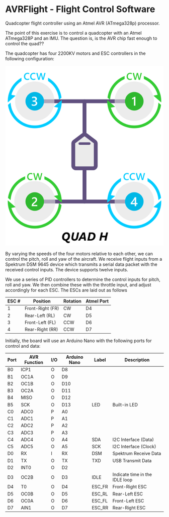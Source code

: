 # AVRFlight - Flight Control Software

Quadcopter flight controller using an Atmel AVR (ATmega328p) processor.

The point of this exercise is to control a quadcopter with an Atmel
ATmega328P and an IMU.
The question is, is the AVR chip fast enough to control the quad??

The quadcopter has four 2200KV motors and ESC controllers in the
following configuration:

![quadcopter top-view](/quad-motor.png "Quadcopter Top-down View")

By varying the speeds of the four motors relative to each other,
we can control the pitch, roll and yaw of the aircraft.
We receive flight inputs from a Spektrum DSM 9645 device which
transmits a serial data packet with the received control
inputs.
The device supports twelve inputs.

We use a series of PID controllers to determine the control
inputs for pitch, roll and yaw.
We then combine these with the throttle input, and adjust
accordingly for each ESC.
The ESCs are laid out as follows

| ESC #  | Position | Rotation | Atmel Port |
| --- | --- | --- | --- |
| 1 | Front-Right (FR) | CW | D4 |
| 2 | Rear-Left (RL) | CW | D5 |
| 3 | Front-Left (FL) | CCW | D6 |
| 4 | Rear-Right (RR) | CCW | D7 |

Initially, the board will use an Arduino Nano with the following
ports for control and data:

| Port | AVR Function | I/O | Arduino Nano | Label | Description |
| --- | --- | --- | --- | --- | --- |
| B0 | ICP1 | O | D8 | | |
| B1 | OC1A | O | D9 | | |
| B2 | OC1B | O | D10 | | |
| B3 | OC2A | O | D11 | | |
| B4 | MISO | O | D12 | | |
| B5 | SCK | O | D13 | LED | Built-in LED |
| C0 | ADC0 | P | A0 | | |
| C1 | ADC1 | P | A1 | | |
| C2 | ADC2 | P | A2 | | |
| C3 | ADC3 | P | A3 | | |
| C4 | ADC4 | O | A4 | SDA | I2C Interface (Data) |
| C5 | ADC5 | O | A5 | SCK | I2C Interface (Clock) |
| D0 | RX | I | RX | DSM | Spektrum Receive Data |
| D1 | TX | O | TX | TXD | USB Transmit Data |
| D2 | INT0 | O | D2 | | |
| D3 | OC2B | O | D3 | IDLE | Indicate time in the IDLE loop |
| D4 | T0 | O | D4 | ESC_FR | Front-Right ESC |
| D5 | OC0B | O | D5 | ESC_RL | Rear-Left ESC |
| D6 | OC0A | O | D6 | ESC_FL | Front-Left ESC |
| D7 | AIN1 | O | D7 | ESC_RR | Rear-Right ESC |
